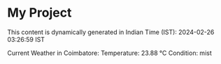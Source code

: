 # My Project

This content is dynamically generated in Indian Time (IST): 2024-02-26 03:26:59 IST


Current Weather in Coimbatore:
Temperature: 23.88 °C
Condition: mist
